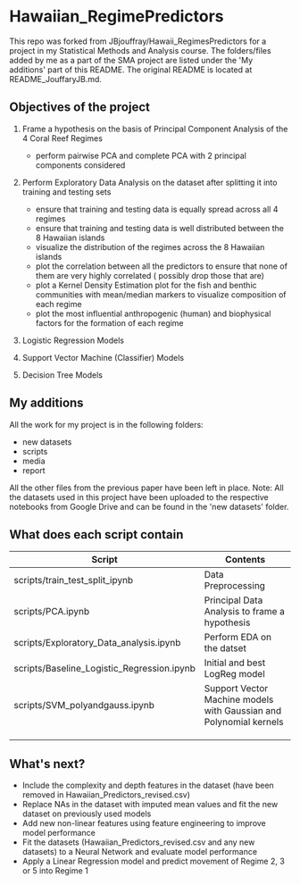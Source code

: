 # Hawaiian_RegimePredictors

This repo was forked from JBjouffray/Hawaii_RegimesPredictors for a project in my Statistical Methods and Analysis course. The folders/files added by me as a part of the SMA project are listed under the 'My additions' part of this README. The original README is located at README_JouffaryJB.md.

## Objectives of the project

1. Frame a hypothesis on the basis of Principal Component Analysis of the 4 Coral Reef Regimes
    - perform pairwise PCA and complete PCA with 2 principal components considered
   
2. Perform Exploratory Data Analysis on the dataset after splitting it into training and testing sets
    - ensure that training and testing data is equally spread across all 4 regimes
    - ensure that training and testing data is well distributed between the 8 Hawaiian islands
    - visualize the distribution of the regimes across the 8 Hawaiian islands
    - plot the correlation between all the predictors to ensure that none of them are very highly correlated ( possibly drop those that are)
    - plot a Kernel Density Estimation plot for the fish and benthic communities with mean/median markers to visualize composition of each regime
    - plot the most influential anthropogenic (human) and biophysical factors for the formation of each regime 

3. Logistic Regression Models

4. Support Vector Machine (Classifier) Models

5. Decision Tree Models

## My additions
All the work for my project is in the following folders:

- new datasets
- scripts
- media
- report

All the other files from the previous paper have been left in place.
Note: All the datasets used in this project have been uploaded to the respective notebooks from Google Drive and can be found in the 'new datasets' folder.

## What does each script contain

| Script  | Contents  |   
|---|---|
| scripts/train_test_split_ipynb  | Data Preprocessing  |   
| scripts/PCA.ipynb  | Principal Data Analysis to frame a hypothesis  |   
| scripts/Exploratory_Data_analysis.ipynb  | Perform EDA on the datset  |  
| scripts/Baseline_Logistic_Regression.ipynb  | Initial and best LogReg model  |  
| scripts/SVM_polyandgauss.ipynb  | Support Vector Machine models with Gaussian and Polynomial kernels  |  
|   |   |   
|   |   |   
|   |   |   

## What's next?

- Include the complexity and depth features in the dataset (have been removed in Hawaiian_Predictors_revised.csv)
- Replace NAs in the dataset with imputed mean values and fit the new dataset on previously used models
- Add new non-linear features using feature engineering to improve model performance
- Fit the datasets (Hawaiian_Predictors_revised.csv and any new datasets) to a Neural Network and evaluate model performance
- Apply a Linear Regression model and predict movement of Regime 2, 3 or 5 into Regime 1

